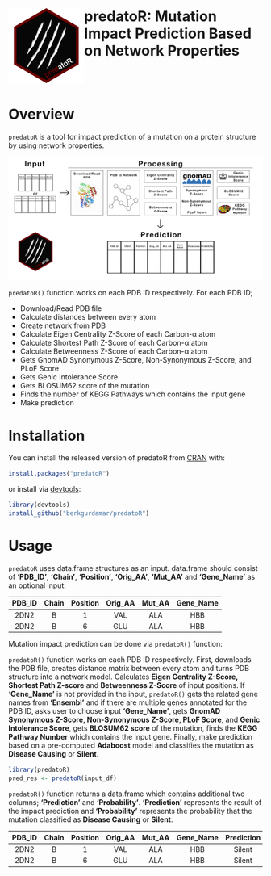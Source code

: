 
<!-- README.md is generated from README.Rmd. Please edit that file -->

# <img src="https://github.com/berkgurdamar/predatoR/blob/main/inst/extdata/predator_logo.png?raw=true" align="left" height=150/> predatoR: Mutation Impact Prediction Based on Network Properties

<!-- badges: start -->
<!-- badges: end -->

<br /> <br />

# Overview

`predatoR` is a tool for impact prediction of a mutation on a protein
structure by using network properties.

<img src="https://github.com/berkgurdamar/predatoR/blob/main/vignettes/predatoR_workflow.png?raw=true" style="max-width:100%;" />

`predatoR()` function works on each PDB ID respectively. For each PDB
ID;

-   Download/Read PDB file
-   Calculate distances between every atom
-   Create network from PDB
-   Calculate Eigen Centrality Z-Score of each Carbon-α atom
-   Calculate Shortest Path Z-Score of each Carbon-α atom
-   Calculate Betweenness Z-Score of each Carbon-α atom
-   Gets GnomAD Synonymous Z-Score, Non-Synonymous Z-Score, and PLoF
    Score
-   Gets Genic Intolerance Score
-   Gets BLOSUM62 score of the mutation
-   Finds the number of KEGG Pathways which contains the input gene
-   Make prediction

# Installation

You can install the released version of predatoR from
[CRAN](https://CRAN.R-project.org) with:

``` r
install.packages("predatoR")
```

or install via
[devtools](https://www.r-project.org/nosvn/pandoc/devtools.html):

``` r
library(devtools)
install_github("berkgurdamar/predatoR")
```

# Usage

`predatoR` uses data.frame structures as an input. data.frame should
consist of **‘PDB_ID’**, **‘Chain’**, **‘Position’**, **‘Orig_AA’**,
**‘Mut_AA’** and **‘Gene_Name’** as an optional input:

| PDB_ID | Chain | Position | Orig_AA | Mut_AA | Gene_Name |
|:------:|:-----:|:--------:|:-------:|:------:|:---------:|
|  2DN2  |   B   |    1     |   VAL   |  ALA   |    HBB    |
|  2DN2  |   B   |    6     |   GLU   |  ALA   |    HBB    |

Mutation impact prediction can be done via `predatoR()` function:

`predatoR()` function works on each PDB ID respectively. First,
downloads the PDB file, creates distance matrix between every atom and
turns PDB structure into a network model. Calculates **Eigen Centrality
Z-Score, Shortest Path Z-score** and **Betweenness Z-Score** of input
positions. If **‘Gene_Name’** is not provided in the input, `predatoR()`
gets the related gene names from **‘Ensembl’** and if there are multiple
genes annotated for the PDB ID, asks user to choose input
**‘Gene_Name’**, gets **GnomAD Synonymous Z-Score, Non-Synonymous
Z-Score, PLoF Score**, and **Genic Intolerance Score**, gets **BLOSUM62
score** of the mutation, finds the **KEGG Pathway Number** which
contains the input gene. Finally, make prediction based on a
pre-computed **Adaboost** model and classifies the mutation as **Disease
Causing** or **Silent**.

``` r
library(predatoR)
pred_res <- predatoR(input_df)
```

`predatoR()` function returns a data.frame which contains additional two
columns; **‘Prediction’** and **‘Probability’**. **‘Prediction’**
represents the result of the impact prediction and **‘Probability’**
represents the probability that the mutation classified as **Disease
Causing** or **Silent**.

| PDB_ID | Chain | Position | Orig_AA | Mut_AA | Gene_Name | Prediction | Probability |
|:------:|:-----:|:--------:|:-------:|:------:|:---------:|:----------:|:-----------:|
|  2DN2  |   B   |    1     |   VAL   |  ALA   |    HBB    |   Silent   |  0.6205009  |
|  2DN2  |   B   |    6     |   GLU   |  ALA   |    HBB    |   Silent   |  0.6286857  |
